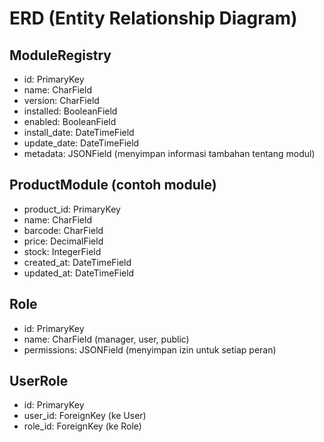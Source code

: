 # ERD (Entity Relationship Diagram)

## ModuleRegistry

- id: PrimaryKey
- name: CharField
- version: CharField
- installed: BooleanField
- enabled: BooleanField
- install_date: DateTimeField
- update_date: DateTimeField
- metadata: JSONField (menyimpan informasi tambahan tentang modul)

## ProductModule (contoh module)

- product_id: PrimaryKey
- name: CharField
- barcode: CharField
- price: DecimalField
- stock: IntegerField
- created_at: DateTimeField
- updated_at: DateTimeField

## Role

- id: PrimaryKey
- name: CharField (manager, user, public)
- permissions: JSONField (menyimpan izin untuk setiap peran)

## UserRole

- id: PrimaryKey
- user_id: ForeignKey (ke User)
- role_id: ForeignKey (ke Role)

